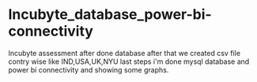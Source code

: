 # Incubyte_database_power-bi-connectivity
Incubyte assessment 
after done database after that we created csv file contry wise like IND,USA,UK,NYU
last steps i'm done mysql database and power bi connectivity and showing some graphs.
